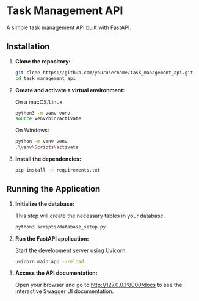 # Task Management API

A simple task management API built with FastAPI.

## Installation

1. **Clone the repository:**

   ```bash
   git clone https://github.com/yourusername/task_management_api.git
   cd task_management_api
   ```

2. **Create and activate a virtual environment:**

    On a macOS/Linux:
    ```bash
    python3 -m venv venv
    source venv/bin/activate
    ```

    On Windows:
    ```bash
    python -m venv venv
    .\venv\Scripts\activate
    ```

3. **Install the dependencies:**
    ```bash
    pip install -r requirements.txt
    ```

## Running the Application

1. **Initialize the database:**

    This step will create the necessary tables in your database.
    ```bash
    python3 scripts/database_setup.py
    ```

2. **Run the FastAPI application:**

    Start the development server using Uvicorn:
    ```bash
    uvicorn main:app --reload
    ```

3. **Access the API documentation:**

    Open your browser and go to http://127.0.0.1:8000/docs to see the interactive Swagger UI documentation.





